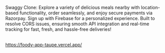 
Swaggy Clone: Explore a variety of delicious meals nearby with location-based functionality, order seamlessly, and enjoy secure payments via Razorpay. Sign up with Firebase for a personalized experience. Built to resolve CORS issues, ensuring smooth API integration and real-time tracking for fast, fresh, and hassle-free deliveries!<br><br>

https://foody-app-taupe.vercel.app/
